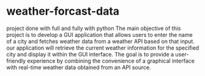 # weather-forcast-data
project done with full and fully with python
The main objective of this project is  to develop a 
GUI application that allows users to enter the name of a city and fetches weather data from a weather API based on that input.
our application will retrieve the current weather information for the specified city and display it within the GUI interface. 
The goal is to provide a user-friendly experience by combining the convenience of a graphical interface with real-time weather data obtained from an API source.

